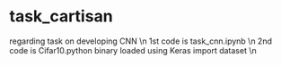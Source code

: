 # task_cartisan
regarding task on developing CNN
\n
1st code is task_cnn.ipynb
\n
2nd code is Cifar10.python binary loaded using Keras import dataset
\n
